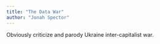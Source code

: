 ```yaml
---
title: "The Data War"
author: "Jonah Spector"
---
```


Obviously criticize and parody Ukraine inter-capitalist war.
